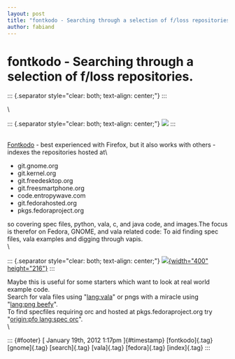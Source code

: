 ```yaml
---
layout: post
title: "fontkodo - Searching through a selection of f/loss repositories."
author: fabiand
---
```



fontkodo - Searching through a selection of f/loss repositories.
================================================================

::: {.separator style="clear: both; text-align: center;"}
:::

\

::: {.separator style="clear: both; text-align: center;"}
[![](http://static1.robohash.com/fontkodo)](http://static1.robohash.com/fontkodo)
:::

\
[Fontkodo](http://www.fontkodo.org/search/) - best experienced with
Firefox, but it also works with others - indexes the repositories hosted
at\

-   git.gnome.org
-   git.kernel.org
-   git.freedesktop.org
-   git.freesmartphone.org
-   code.entropywave.com
-   git.fedorahosted.org
-   pkgs.fedoraproject.org 

so covering spec files, python, vala, c, and java code, and images.The
focus is therefor on Fedora, GNOME, and vala related code: To aid
finding spec files, vala examples and digging through vapis.\
\

::: {.separator style="clear: both; text-align: center;"}
[![](http://2.bp.blogspot.com/-U2pmLBtaox0/Txfyn566brI/AAAAAAAAAH8/1SHlIfu-52I/s400/Bildschirmfoto+am+2012-01-19+11%253A23%253A03.png){width="400"
height="216"}](http://2.bp.blogspot.com/-U2pmLBtaox0/Txfyn566brI/AAAAAAAAAH8/1SHlIfu-52I/s1600/Bildschirmfoto+am+2012-01-19+11%253A23%253A03.png)
:::

Maybe this is useful for some starters which want to look at real world
example code.\
Search for vala files using
"[lang:vala](http://www.fontkodo.org/search/?q=lang:vala)" or pngs with
a miracle using "[lang:png
beefy](http://www.fontkodo.org/search/?q=lang:png+beefy)".\
To find specfiles requiring orc and hosted at pkgs.fedoraproject.org try
"[origin:pfo lang:spec
orc](http://www.fontkodo.org/search/?q=origin:pfo+lang:spec+orc)".\
\

::: {#footer}
[ January 19th, 2012 1:17pm ]{#timestamp} [fontkodo]{.tag} [gnome]{.tag}
[search]{.tag} [vala]{.tag} [fedora]{.tag} [index]{.tag}
:::
